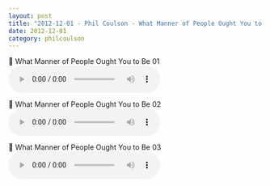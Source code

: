 ```yaml
---
layout: post
title: "2012-12-01 - Phil Coulson - What Manner of People Ought You to Be"
date: 2012-12-01
category: philcoulson
---
```


<p>
🎵 What Manner of People Ought You to Be 01 <br>
<audio controls>
  <source src="https://archive.org/download/phil-coulson-ministry-messages/2012-12-01%20-%20Phil%20Coulson%20-%20What%20Manner%20of%20People%20Ought%20You%20to%20Be/What-Manner-of-People-Ought-You-to-Be01-Phil-Coulson.mp3" type="audio/mpeg">
  Your browser does not support the audio element.
</audio>
</p>
<p>
🎵 What Manner of People Ought You to Be 02 <br>
<audio controls>
  <source src="https://archive.org/download/phil-coulson-ministry-messages/2012-12-01%20-%20Phil%20Coulson%20-%20What%20Manner%20of%20People%20Ought%20You%20to%20Be/What-Manner-of-People-Ought-You-to-Be02-Phil-Coulson.mp3" type="audio/mpeg">
  Your browser does not support the audio element.
</audio>
</p>
<p>
🎵 What Manner of People Ought You to Be 03 <br>
<audio controls>
  <source src="https://archive.org/download/phil-coulson-ministry-messages/2012-12-01%20-%20Phil%20Coulson%20-%20What%20Manner%20of%20People%20Ought%20You%20to%20Be/What-Manner-of-People-Ought-You-to-Be03-Phil-Coulson.mp3" type="audio/mpeg">
  Your browser does not support the audio element.
</audio>
</p>

